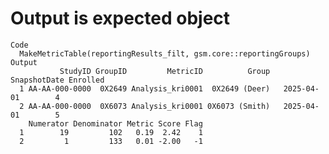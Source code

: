 # Output is expected object

    Code
      MakeMetricTable(reportingResults_filt, gsm.core::reportingGroups)
    Output
               StudyID GroupID         MetricID          Group SnapshotDate Enrolled
      1 AA-AA-000-0000  0X2649 Analysis_kri0001  0X2649 (Deer)   2025-04-01        4
      2 AA-AA-000-0000  0X6073 Analysis_kri0001 0X6073 (Smith)   2025-04-01        5
        Numerator Denominator Metric Score Flag
      1        19         102   0.19  2.42    1
      2         1         133   0.01 -2.00   -1

